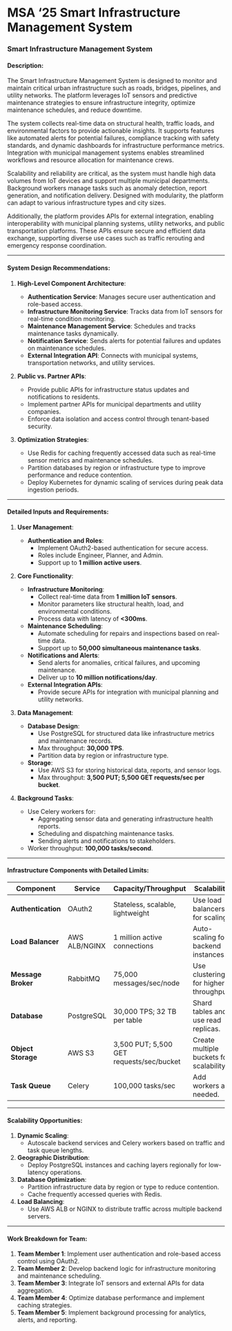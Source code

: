 # MSA ‘25 Smart Infrastructure Management System

### **Smart Infrastructure Management System**

#### **Description:**

The Smart Infrastructure Management System is designed to monitor and maintain critical urban infrastructure such as roads, bridges, pipelines, and utility networks. The platform leverages IoT sensors and predictive maintenance strategies to ensure infrastructure integrity, optimize maintenance schedules, and reduce downtime.

The system collects real-time data on structural health, traffic loads, and environmental factors to provide actionable insights. It supports features like automated alerts for potential failures, compliance tracking with safety standards, and dynamic dashboards for infrastructure performance metrics. Integration with municipal management systems enables streamlined workflows and resource allocation for maintenance crews.

Scalability and reliability are critical, as the system must handle high data volumes from IoT devices and support multiple municipal departments. Background workers manage tasks such as anomaly detection, report generation, and notification delivery. Designed with modularity, the platform can adapt to various infrastructure types and city sizes.

Additionally, the platform provides APIs for external integration, enabling interoperability with municipal planning systems, utility networks, and public transportation platforms. These APIs ensure secure and efficient data exchange, supporting diverse use cases such as traffic rerouting and emergency response coordination.

---

#### **System Design Recommendations:**

1. **High-Level Component Architecture**:

   * **Authentication Service**: Manages secure user authentication and role-based access.  
   * **Infrastructure Monitoring Service**: Tracks data from IoT sensors for real-time condition monitoring.  
   * **Maintenance Management Service**: Schedules and tracks maintenance tasks dynamically.  
   * **Notification Service**: Sends alerts for potential failures and updates on maintenance schedules.  
   * **External Integration API**: Connects with municipal systems, transportation networks, and utility services.  
2. **Public vs. Partner APIs**:

   * Provide public APIs for infrastructure status updates and notifications to residents.  
   * Implement partner APIs for municipal departments and utility companies.  
   * Enforce data isolation and access control through tenant-based security.  
3. **Optimization Strategies**:

   * Use Redis for caching frequently accessed data such as real-time sensor metrics and maintenance schedules.  
   * Partition databases by region or infrastructure type to improve performance and reduce contention.  
   * Deploy Kubernetes for dynamic scaling of services during peak data ingestion periods.

---

#### **Detailed Inputs and Requirements:**

1. **User Management**:

   * **Authentication and Roles**:  
     * Implement OAuth2-based authentication for secure access.  
     * Roles include Engineer, Planner, and Admin.  
     * Support up to **1 million active users**.  
2. **Core Functionality**:

   * **Infrastructure Monitoring**:  
     * Collect real-time data from **1 million IoT sensors**.  
     * Monitor parameters like structural health, load, and environmental conditions.  
     * Process data with latency of **\<300ms**.  
   * **Maintenance Scheduling**:  
     * Automate scheduling for repairs and inspections based on real-time data.  
     * Support up to **50,000 simultaneous maintenance tasks**.  
   * **Notifications and Alerts**:  
     * Send alerts for anomalies, critical failures, and upcoming maintenance.  
     * Deliver up to **10 million notifications/day**.  
   * **External Integration APIs**:  
     * Provide secure APIs for integration with municipal planning and utility networks.  
3. **Data Management**:

   * **Database Design**:  
     * Use PostgreSQL for structured data like infrastructure metrics and maintenance records.  
     * Max throughput: **30,000 TPS**.  
     * Partition data by region or infrastructure type.  
   * **Storage**:  
     * Use AWS S3 for storing historical data, reports, and sensor logs.  
     * Max throughput: **3,500 PUT; 5,500 GET requests/sec per bucket**.  
4. **Background Tasks**:

   * Use Celery workers for:  
     * Aggregating sensor data and generating infrastructure health reports.  
     * Scheduling and dispatching maintenance tasks.  
     * Sending alerts and notifications to stakeholders.  
   * Worker throughput: **100,000 tasks/second**.

---

#### **Infrastructure Components with Detailed Limits:**

| Component | Service | Capacity/Throughput | Scalability |
| ----- | ----- | ----- | ----- |
| **Authentication** | OAuth2 | Stateless, scalable, lightweight | Use load balancers for scaling. |
| **Load Balancer** | AWS ALB/NGINX | 1 million active connections | Auto-scaling for backend instances. |
| **Message Broker** | RabbitMQ | 75,000 messages/sec/node | Use clustering for higher throughput. |
| **Database** | PostgreSQL | 30,000 TPS; 32 TB per table | Shard tables and use read replicas. |
| **Object Storage** | AWS S3 | 3,500 PUT; 5,500 GET requests/sec/bucket | Create multiple buckets for scalability. |
| **Task Queue** | Celery | 100,000 tasks/sec | Add workers as needed. |

---

#### **Scalability Opportunities:**

1. **Dynamic Scaling**:  
   * Autoscale backend services and Celery workers based on traffic and task queue lengths.  
2. **Geographic Distribution**:  
   * Deploy PostgreSQL instances and caching layers regionally for low-latency operations.  
3. **Database Optimization**:  
   * Partition infrastructure data by region or type to reduce contention.  
   * Cache frequently accessed queries with Redis.  
4. **Load Balancing**:  
   * Use AWS ALB or NGINX to distribute traffic across multiple backend servers.

---

#### **Work Breakdown for Team:**

1. **Team Member 1**: Implement user authentication and role-based access control using OAuth2.  
2. **Team Member 2**: Develop backend logic for infrastructure monitoring and maintenance scheduling.  
3. **Team Member 3**: Integrate IoT sensors and external APIs for data aggregation.  
4. **Team Member 4**: Optimize database performance and implement caching strategies.  
5. **Team Member 5**: Implement background processing for analytics, alerts, and reporting.


